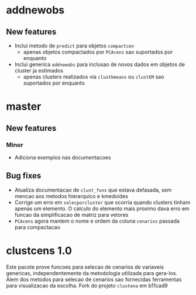 # addnewobs

## New features

* Inclui metodo de `predict` para objetos `compactcen`
  * apenas objetos compactados por `PCAcens` sao suportados por enquanto
* Inclui generica `addnewobs` para inclusao de novos dados em objetos de cluster ja estimados
  * apenas clusters realizados via `clustkmeans` ou `clustEM` sao suportados por enquanto

# master

## New features

### Minor

* Adiciona exemplos nas documentacoes

## Bug fixes

* Atualiza documentacao de `clust_funs` que estava defasada, sem mencao aos metodos hierarquico e
  kmedoides
* Corrige um erro em `selecporcluster` que ocorria quando clusters tinham apenas um elemento. O 
  calculo do elemento mais proximo dava erro em funcao da simplificacao de matriz para vetores
* `PCAcens` agora mantem o nome e ordem da coluna `cenarios` passada para compactacao

# clustcens 1.0

Este pacote prove funcoes para selecao de cenarios de variaveis genericas, independentemente da
metodologia utilizada para gera-los. Alem dos metodos para selecao de cenarios sao fornecidas
ferramentas para visualizacao da escolha. Fork do projeto `clustena` em b11cad9
